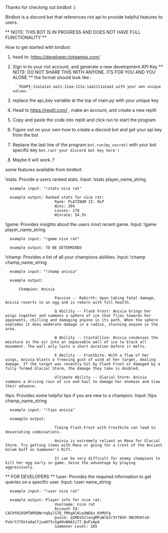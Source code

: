 Thanks for checking out birdbot :)

Birdbot is a discord bot that references riot api to provide helpful features to users.

** NOTE: THIS BOT IS IN PROGRESS AND DOES NOT HAVE FULL FUNCTIONALITY **

How to get started with birdbot:
1. head to: https://developer.riotgames.com/
2. Sign in to your riot account, and generate a new development API Key
  ** NOTE: DO NOT SHARE THIS WITH ANYONE. ITS FOR YOU AND YOU ALONE **
  the format should look like :
       
        ``RGAPI-11a1a1a1-aa11-11aa-111a-1aa1111a1aa1 with your own unique values.``


3. replace the api_key variable at the top of main.py with your unique key
4. Head to https://replit.com/ , make an account, and create a new replit
5. Copy and paste the code into replit and click run to start the program.
6. Figure out on your own how to create a discord bot and get your api key from the bot
7. Replace the last line of the program
 `` bot.run(my_secret) ``
 with your bot specific key
`` bot.run('your discord bot key here') ``
8. Maybe it will work..?





some features available from birdbot:

  !stats:
    Provide a users ranked stats. Input: !stats player_name_string

      example input: "!stats nice rat"

      example output: Ranked stats for nice rat: 
                          Rank: PLATINUM II: 0LP 
                          Wins: 204 
                          Losses: 170 
                          Winrate: 54.5%

  !game:
    Provides insights about the users most recent game. Input: !game player_name_string

      example input: "!game nice rat"

      example output: TO BE DETERMINED

  !champ:
    Provides a list of all your champions abilities. Input: !champ champ_name_string

      example input: "!champ anivia"

      example output: 
      
          Champion: Anivia

                          Passive -- Rebirth: Upon taking fatal damage, Anivia reverts to an egg and is reborn with full health.

                          Q Ability -- Flash Frost: Anivia brings her wings together and summons a sphere of ice that flies towards her opponents, chilling and damaging anyone in its path. When the sphere explodes it does moderate damage in a radius, stunning anyone in the area.

                          W Ability -- Crystallize: Anivia condenses the moisture in the air into an impassable wall of ice to block all movement. The wall only lasts a short duration before it melts.

                          E Ability -- Frostbite: With a flap of her wings, Anivia blasts a freezing gust of wind at her target, dealing damage. If the target was recently hit by Flash Frost or damaged by a fully formed Glacial Storm, the damage they take is doubled.

                          Ultimate Ability -- Glacial Storm: Anivia summons a driving rain of ice and hail to damage her enemies and slow their advance.

  !tips:
    Provides some helpful tips if you are new to a champion. Input: !tips champ_name_string

      example input: "!tips anivia"

      exampple output:

                          Timing Flash Frost with Frostbite can lead to devastating combinations.

                          Anivia is extremely reliant on Mana for Glacial Storm. Try getting items with Mana or going for a Crest of the Ancient Golem buff on Summoner's Rift.

                          It can be very difficult for enemy champions to kill her egg early in game. Seize the advantage by playing aggressively.

  ** FOR DEVELOPERS **
  !user:
    Provides the required information to get queries on a specific user. Input: !user name_string

      example input: "!user nice rat"

      example output: Player info for nice rat: 
                          Username: nice rat 
                          Account Id: CACHfHIA5MTNPDQNrVqDylS7Q_fMkgAlKLm3WG6x_KhMVFg 
                          puuid: qIMOa5zlengMPuWlb3r5Y78GF-90CM3AtsD-PxGrYJ7Skta8wCfjua8f5cGgA0vWAA1i77_BuFxApA 
                          Summoner Level: 165